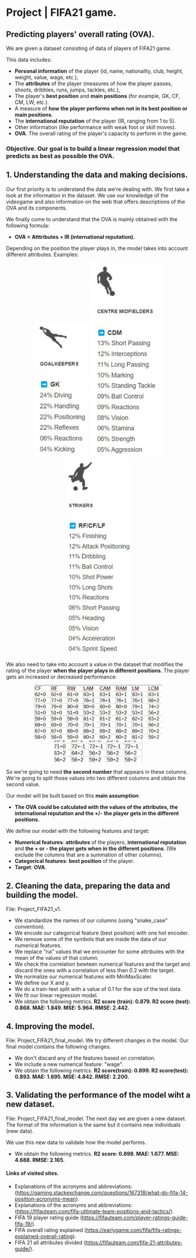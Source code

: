 # Project | FIFA21 game.
## Predicting players' overall rating (OVA).

We are given a dataset consisting of data of players of FIFA21 game.

This data includes:
- **Personal information** of the player (id, name, nationality, club, height, weight, value, wage, etc.),
- The **attributes** of the player (measures of how the player passes, shoots, dribbles, runs, jumps, tackles, etc.),
- The player's **best position** and **main positions** (for example, GK, CF, CM, LW, etc.).
- A measure of **how the player performs when not in its best position or main positions**.
- The **international reputation** of the player (IR, ranging from 1 to 5).
- Other information (like performance with weak foot or skill moves).
- **OVA**. The overall rating of the player's capacity to perform in the game.

### **Objective**. Our goal is to build a **linear regression model** that predicts as best as possible the **OVA**.


## 1. Understanding the data and making decisions.
Our first priority is to understand the data we're dealing with. We first take a look at the information in the dataset.
We use our knowledge of the videogame and also information on the web that offers descriptions of the OVA and its components.

We finally come to understand that the OVA is mainly obtained with the following formula:

- **OVA = Atttributes + IR (international reputation).**

Depending on the position the player plays in, the model takes into account different attributes. Examples:

<div align="center">
  <img src="https://github.com/92CMDiego/Project_FIFA21/blob/main/Images/GK.jpg?raw=true" alt="" width="150">
  <img src="https://github.com/92CMDiego/Project_FIFA21/blob/main/Images/CDM.jpg?raw=true" alt="" width="200">
  <img src="https://github.com/92CMDiego/Project_FIFA21/blob/main/Images/STRIKER.jpg?raw=true" alt="" width="180">
</div>

We also need to take into account a value in the dataset that modifies the rating of the player **when the player plays in different positions**.
The player gets an increased or decreased performance:

<div align="center">
  <img src="https://github.com/92CMDiego/Project_FIFA21/blob/main/Images/Improved%20performance.jpg?raw=true" alt="" width="350">
  <img src="https://github.com/92CMDiego/Project_FIFA21/blob/main/Images/Decreased%20performance.jpg?raw=true" alt="" width="240">
</div>

So we're going to need **the second number** that appears in these columns. We're going to split those values into two different columns and obtain the second value.

Our model will be built based on this **main assumption**:
    
- **The OVA could be calculated with the values of the attributes, the international reputation and the +/- the player gets in the different positions.**

We define our model with the following features and target:
- **Numerical features**: **attributes** of the players, **international reputation** and **the + or - the player gets when in the different positions**.
(We exclude the columns that are a summation of other columns).
- **Categorical features**: **best position** of the player.
- **Target**: **OVA**.


## 2. Cleaning the data, preparing the data and building the model.
File: Project_FIFA21_v1.
- We standardize the names of our columns (using "snake_case" convention).
- We encode our categorical feature (best position) with one hot encoder.
- We remove some of the symbols that are inside the data of our numerical features.
- We replace "na" values that we encounter for some attributes with the mean of the values of that column.
- We check the correlation bewteen numerical features and the target and discard the ones with a correlation of less than 0.2 with the target.
- We normalize our numerical features with MinMaxScaler.
- We define our X and y.
- We do a train-test split with a value of 0.1 for the size of the test data.
- We fit our linear regression model.
- We obtain the following metrics. **R2 score (train): 0.879. R2 score (test): 0.868. MAE: 1.849. MSE: 5.964. RMSE: 2.442.**

## 4. Improving the model.
File: Project_FIFA21_final_model.
We try different changes in the model. Our final model contains the following changes:
- We don't discard any of the features based on correlation.
- We include a new numerical feature: "wage".
- We obtain the following metrics. **R2 score(train): 0.899. R2 score(test): 0.893. MAE: 1.695. MSE: 4.842. RMSE: 2.200.**

## 3. Validating the performance of the model wiht a new dataset.
File: Project_FIFA21_final_model.
The next day we are given a new dataset. The format of the information is the same but it contains new individuals (new data).

We use this new data to validate how the model performs.
- We obtain the following metrics. **R2 score: 0.898. MAE: 1.677. MSE: 4.688. RMSE: 2.165.**

#### Links of visited sites.
- Explanations of the acronyms and abbreviations: (https://gaming.stackexchange.com/questions/167318/what-do-fifa-14-position-acronyms-mean).
- Explanations of the acronyms and abbreviations: (https://fifauteam.com/fifa-ultimate-team-positions-and-tactics/).
- FIFA 19 player rating guide (https://fifauteam.com/player-ratings-guide-fifa-19/).
- FIFA overall rating explained (https://earlygame.com/fifa/fifa-ratings-explained-overall-rating).
- FIFA 21 all attributes divided (https://fifauteam.com/fifa-21-attributes-guide/).
